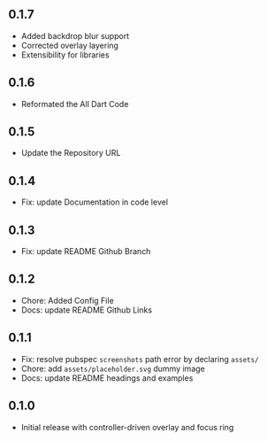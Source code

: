 ## 0.1.7
- Added backdrop blur support
- Corrected overlay layering
- Extensibility for libraries

## 0.1.6
- Reformated the All Dart Code

## 0.1.5
- Update the Repository URL

## 0.1.4
- Fix: update Documentation in code level

## 0.1.3
- Fix: update README Github Branch 

## 0.1.2
- Chore: Added Config File 
- Docs: update README Github Links 

## 0.1.1
- Fix: resolve pubspec `screenshots` path error by declaring `assets/`
- Chore: add `assets/placeholder.svg` dummy image
- Docs: update README headings and examples

## 0.1.0
- Initial release with controller-driven overlay and focus ring


